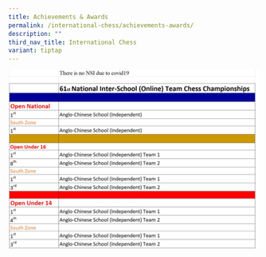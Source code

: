 ```yaml
---
title: Achievements & Awards
permalink: /international-chess/achievements-awards/
description: ""
third_nav_title: International Chess
variant: tiptap
---
```

![](/images/Award-for-2020-for-webpage-1.jpg)